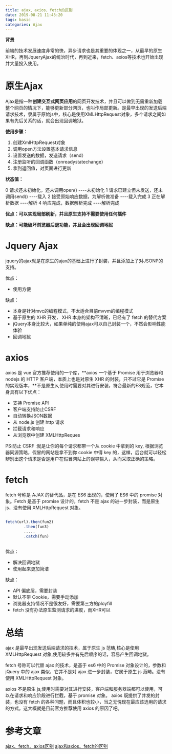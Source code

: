 ```yaml
---
title: ajax、axios、fetch的区别
date: 2019-08-21 11:43:20
tags: basic
categories: Ajax
---
```


**背景**

前端的技术发展速度非常的快，异步请求也是其重要的体现之一，从最早的原生XHR，再到JqueryAjax的统治时代，再到近来，fetch、axios等技术也开始出现并大量投入使用。

# 原生Ajax

Ajax是指一种**创建交互式网页应用**的网页开发技术，并且可以做到无需重新加载整个网页的情况下，能够更新部分网页，也叫作局部更新。是最早出现的发送后端请求技术，隶属于原始js中，核心是使用XMLHttpRequest对象，多个请求之间如果有先后关系的话，就会出现回调地狱。

**使用步骤：**

1. 创建XmlHttpRequest对象
2. 调用open方法设置基本请求信息
3. 设置发送的数据，发送请求（send）
4. 注册监听的回调函数（onreadystatechange）
5. 拿到返回值，对页面进行更新

**状态值：**

0	请求还未初始化，还未调用open()          ----未初始化
1	请求已建立但未发送，还未调用send()       ----载入
2	接受原始响应数据，为解析做准备            ----载入完成
3	正在解析数据                             ----解析
4	响应完成，数据解析完成                     ----解析完成

**优点：可以实现局部刷新，并且原生支持不需要使用任何插件**

**缺点：可能破坏浏览器后退功能，并且会出现回调地狱**

# Jquery Ajax

jquery的ajax就是在原生的ajax的基础上进行了封装，并且添加上了对JSONP的支持。

优点：
* 使用方便

缺点：
* 本身是针对mvc的编程模式，不太适合目前mvvm的编程模式
* 基于原⽣的 XHR 开发， XHR 本身的架构不清晰，已经有了 fetch 的替代⽅案 
* jQuery本身比较大，如果单纯的使用ajax可以自己封装一个，不然会影响性能体验
* 回调地狱

# axios

axios 是 vue 官方推荐使用的一个库，**axios 一个基于 Promise 用于浏览器和 nodejs 的 HTTP 客户端，本质上也是对原生 XHR 的封装，只不过它是 Promise 的实现版本，**不是原生js,使用时需要对其进行安装，符合最新的ES规范，它本身具有以下优点：

* 支持 Promise API
* 客户端支持防止CSRF
* 自动转换JSON数据
* 从 node.js 创建 http 请求
* 拦截请求和响应
* 从浏览器中创建 XMLHttpReques

PS:防止 CSRF :就是让你的每个请求都带一个从 cookie 中拿到的 key, 根据浏览器同源策略，假冒的网站是拿不到你 cookie 中得 key 的，这样，后台就可以轻松辨别出这个请求是否是用户在假冒网站上的误导输入，从而采取正确的策略。

# fetch

fetch 号称是 AJAX 的替代品，是在 ES6 出现的，使用了 ES6 中的 promise 对象。Fetch 是基于 promise 设计的。fetch 不是 ajax 的进一步封装，而是原生 js，没有使用 XMLHttpRequest 对象。

```javascript

fetch(url).then(fun2)
        .then(fun3)
        .....
        .catch(fun)
        
```

优点：
* 解决回调地狱
* 使用起来更加简洁

缺点：
* API 偏底层，需要封装
* 默认不带 Cookie，需要手动添加
* 浏览器支持情况不是很友好，需要第三方的ployfill
* fetch 没有办法原⽣监测请求的进度，⽽XHR可以

# 总结

ajax 是最早出现发送后端请求的技术，属于原生 js 范畴,核心是使用 XMLHttpRequest 对象,使用较多并有先后顺序的话，容易产生回调地狱。

fetch 号称可以代替 ajax 的技术，是基于 es6 中的 Promise 对象设计的，参数和 jQuery 中的 ajax 类似，它并不是对 ajax 进一步封装，它属于原生 js 范畴。没有使用 XMLHttpRequest 对象。

axios 不是原生 js,使用时需要对其进行安装，客户端和服务器端都可以使用，可以在请求和响应阶段进行拦截，基于 promise 对象。
axios 既提供了并发的封装，也没有 fetch 的各种问题，而且体积也较小，当之无愧现在最应该选用的请求的方式。这大概就是目前官方推荐使用 axios 的原因了吧。

# 参考文章
[ajax、fetch、axios区别](https://blog.csdn.net/jennyya/article/details/83687622)
[ajax和axios、fetch的区别](https://www.jianshu.com/p/8bc48f8fde75)